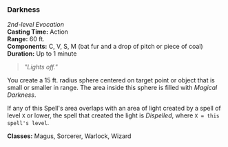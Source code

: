 ### Darkness  
*2nd-level Evocation*  
**Casting Time:** Action  
**Range:** 60 ft.  
**Components:** C, V, S, M (bat fur and a drop of pitch or piece of coal)  
**Duration:** Up to 1 minute  

> *"Lights off."*

You create a 15 ft. radius sphere centered on target point or object that is small or smaller in range. The area inside this sphere is filled with *Magical Darkness*.

If any of this Spell's area overlaps with an area of light created by a spell of level `X` or lower, the spell that created the light is *Dispelled*, where `X = this spell's level`.

**Classes:** Magus, Sorcerer, Warlock, Wizard

